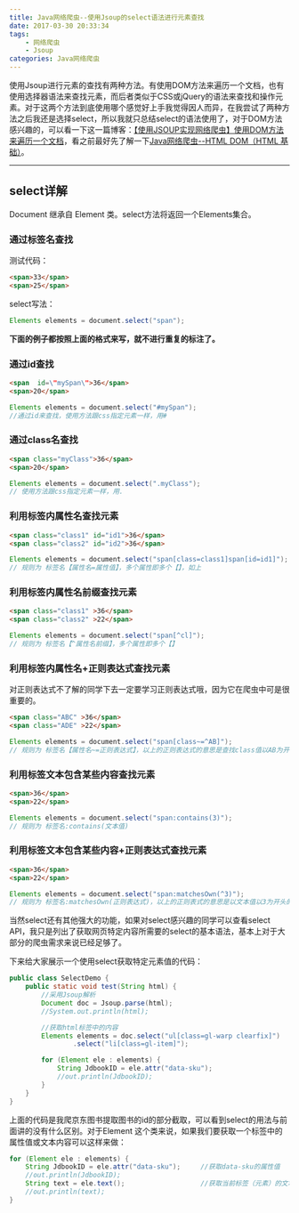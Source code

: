 ```yaml
---
title: Java网络爬虫--使用Jsoup的select语法进行元素查找
date: 2017-03-30 20:33:34
tags:
    - 网络爬虫
    - Jsoup
categories: Java网络爬虫
---
```


使用Jsoup进行元素的查找有两种方法。有使用DOM方法来遍历一个文档，也有使用选择器语法来查找元素，而后者类似于CSS或jQuery的语法来查找和操作元素。对于这两个方法到底使用哪个感觉好上手我觉得因人而异，在我尝试了两种方法之后我还是选择select，所以我就只总结select的语法使用了，对于DOM方法感兴趣的，可以看一下这一篇博客：[【使用JSOUP实现网络爬虫】使用DOM方法来遍历一个文档](http://blog.csdn.net/withiter/article/details/14166613)，看之前最好先了解一下[Java网络爬虫--HTML DOM（HTML 基础）](http://blog.csdn.net/championhengyi/article/details/58305723)。


----------
## **select详解**

Document 继承自 Element 类。select方法将返回一个Elements集合。

### **通过标签名查找**

测试代码：

```html
<span>33</span>
<span>25</span>
```
select写法：

```java
Elements elements = document.select("span");
```

**下面的例子都按照上面的格式来写，就不进行重复的标注了。**

### **通过id查找**

```html
<span  id=\"mySpan\">36</span>
<span>20</span>
```

```java
Elements elements = document.select("#mySpan");
//通过id来查找，使用方法跟css指定元素一样，用#
```

### **通过class名查找**

```html
<span class="myClass">36</span>
<span>20</span>
```

```java
Elements elements = document.select(".myClass");
// 使用方法跟css指定元素一样，用.
```

### **利用标签内属性名查找元素**

```html
<span class="class1" id="id1">36</span>
<span class="class2" id="id2">36</span>
```

```java
Elements elements = document.select("span[class=class1]span[id=id1]");
// 规则为 标签名【属性名=属性值】，多个属性即多个【】，如上
```

### **利用标签内属性名前缀查找元素**

```html
<span class="class1" >36</span>
<span class="class2" >22</span>
```

```java
Elements elements = document.select("span[^cl]");
// 规则为 标签名【^属性名前缀】，多个属性即多个【】
```

### **利用标签内属性名+正则表达式查找元素**

对正则表达式不了解的同学下去一定要学习正则表达式哦，因为它在爬虫中可是很重要的。

```html
<span class="ABC" >36</span>
<span class="ADE" >22</span>
```

```java
Elements elements = document.select("span[class~=^AB]");
// 规则为 标签名【属性名~=正则表达式】，以上的正则表达式的意思是查找class值以AB为开头的标签
```

### **利用标签文本包含某些内容查找元素**

```html
<span>36</span>
<span>22</span>
```

```java
Elements elements = document.select("span:contains(3)");
// 规则为 标签名:contains(文本值)
```

### **利用标签文本包含某些内容+正则表达式查找元素**

```html
<span>36</span>
<span>22</span>
```

```java
Elements elements = document.select("span:matchesOwn(^3)");
// 规则为 标签名:matchesOwn(正则表达式)，以上的正则表式的意思是以文本值以3为开头的标签
```

当然select还有其他强大的功能，如果对select感兴趣的同学可以查看select API，我只是列出了获取网页特定内容所需要的select的基本语法，基本上对于大部分的爬虫需求来说已经足够了。

下来给大家展示一个使用select获取特定元素值的代码：

```java
public class SelectDemo {
    public static void test(String html) {
        //采用Jsoup解析
        Document doc = Jsoup.parse(html);
        //System.out.println(html);

        //获取html标签中的内容
        Elements elements = doc.select("ul[class=gl-warp clearfix]")
                .select("li[class=gl-item]");

        for (Element ele : elements) {
            String JdbookID = ele.attr("data-sku");
            //out.println(JdbookID);
        }
    }
}
```

上面的代码是我爬京东图书提取图书的id的部分截取，可以看到select的用法与前面讲的没有什么区别。对于Element 这个类来说，如果我们要获取一个标签中的属性值或文本内容可以这样来做：

```java
for (Element ele : elements) {
    String JdbookID = ele.attr("data-sku");     //获取data-sku的属性值
    //out.println(JdbookID);
    String text = ele.text();                   //获取当前标签（元素）的文本值
    //out.println(text);
}
```
